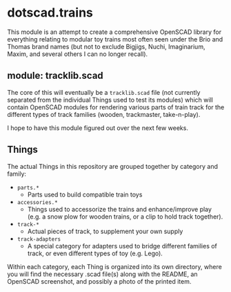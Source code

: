 # dotscad.trains

This module is an attempt to create a comprehensive OpenSCAD library for everything
relating to modular toy trains most often seen under the Brio and Thomas brand names
(but not to exclude Bigjigs, Nuchi, Imaginarium, Maxim, and several others I can no
longer recall).

## module: tracklib.scad

The core of this will eventually be a `tracklib.scad` file (not currently separated from
the individual Things used to test its modules) which will contain OpenSCAD modules for
rendering various parts of train track for the different types of track families (wooden,
trackmaster, take-n-play).

I hope to have this module figured out over the next few weeks.

## Things

The actual Things in this repository are grouped together by category and
family:

* `parts.*`
    * Parts used to build compatible train toys
* `accessories.*`
    * Things used to accessorize the trains and enhance/improve play (e.g. a
      snow plow for wooden trains, or a clip to hold track together).
* `track-*`
    * Actual pieces of track, to supplement your own supply
* `track-adapters`
    * A special category for adapters used to bridge different families of
      track, or even different types of toy (e.g. Lego).

Within each category, each Thing is organized into its own directory, where you will
find the necessary .scad file(s) along with the README, an OpenSCAD screenshot, and
possibly a photo of the printed item.
